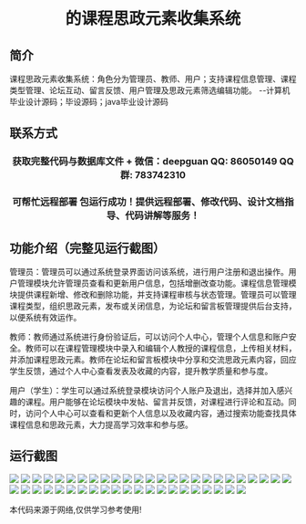 <p><h1 align="center">的课程思政元素收集系统</h1></p>

## 简介
课程思政元素收集系统：角色分为管理员、教师、用户；支持课程信息管理、课程类型管理、论坛互动、留言反馈、用户管理及思政元素筛选编辑功能。    --计算机毕业设计源码；毕设源码；java毕业设计源码


## 联系方式
<p><h3 align="center">获取完整代码与数据库文件 + 微信：deepguan QQ: 86050149 QQ群: 783742310</h3></p>
<p><h3 align="center">可帮忙远程部署 包运行成功！提供远程部署、修改代码、设计文档指导、代码讲解等服务！</h3></p>

## 功能介绍（完整见运行截图）
管理员：管理员可以通过系统登录界面访问该系统，进行用户注册和退出操作。用户管理模块允许管理员查看和更新用户信息，包括增删改查功能。课程信息管理模块提供课程新增、修改和删除功能，并支持课程审核与状态管理。管理员可以管理课程类型，组织思政元素，发布或关闭信息，为论坛和留言板管理提供后台支持，以便系统有效运作。

教师：教师通过系统进行身份验证后，可以访问个人中心，管理个人信息和账户安全。教师可以在课程管理模块中录入和编辑个人教授的课程信息，上传相关材料，并添加课程思政元素。教师在论坛和留言板模块中分享和交流思政元素内容，回应学生反馈，通过个人中心查看发表及收藏的内容，提升教学质量和参与度。

用户（学生）：学生可以通过系统登录模块访问个人账户及退出，选择并加入感兴趣的课程。用户能够在论坛模块中发帖、留言并反馈，对课程进行评论和互动。同时，访问个人中心可以查看和更新个人信息以及收藏内容，通过搜索功能查找具体课程信息和思政元素，大力提高学习效率和参与感。


## 运行截图
![](https://bs-1329754181.cos.ap-shanghai.myqcloud.com/ssm/CourseIdeologicalElementCollectionSystem/img/001.jpg)
![](https://bs-1329754181.cos.ap-shanghai.myqcloud.com/ssm/CourseIdeologicalElementCollectionSystem/img/002.jpg)
![](https://bs-1329754181.cos.ap-shanghai.myqcloud.com/ssm/CourseIdeologicalElementCollectionSystem/img/003.jpg)
![](https://bs-1329754181.cos.ap-shanghai.myqcloud.com/ssm/CourseIdeologicalElementCollectionSystem/img/004.jpg)
![](https://bs-1329754181.cos.ap-shanghai.myqcloud.com/ssm/CourseIdeologicalElementCollectionSystem/img/005.jpg)
![](https://bs-1329754181.cos.ap-shanghai.myqcloud.com/ssm/CourseIdeologicalElementCollectionSystem/img/006.jpg)
![](https://bs-1329754181.cos.ap-shanghai.myqcloud.com/ssm/CourseIdeologicalElementCollectionSystem/img/007.jpg)
![](https://bs-1329754181.cos.ap-shanghai.myqcloud.com/ssm/CourseIdeologicalElementCollectionSystem/img/008.jpg)
![](https://bs-1329754181.cos.ap-shanghai.myqcloud.com/ssm/CourseIdeologicalElementCollectionSystem/img/009.jpg)
![](https://bs-1329754181.cos.ap-shanghai.myqcloud.com/ssm/CourseIdeologicalElementCollectionSystem/img/010.jpg)
![](https://bs-1329754181.cos.ap-shanghai.myqcloud.com/ssm/CourseIdeologicalElementCollectionSystem/img/011.jpg)
![](https://bs-1329754181.cos.ap-shanghai.myqcloud.com/ssm/CourseIdeologicalElementCollectionSystem/img/012.jpg)
![](https://bs-1329754181.cos.ap-shanghai.myqcloud.com/ssm/CourseIdeologicalElementCollectionSystem/img/013.jpg)
![](https://bs-1329754181.cos.ap-shanghai.myqcloud.com/ssm/CourseIdeologicalElementCollectionSystem/img/014.jpg)
![](https://bs-1329754181.cos.ap-shanghai.myqcloud.com/ssm/CourseIdeologicalElementCollectionSystem/img/015.jpg)
![](https://bs-1329754181.cos.ap-shanghai.myqcloud.com/ssm/CourseIdeologicalElementCollectionSystem/img/016.jpg)
![](https://bs-1329754181.cos.ap-shanghai.myqcloud.com/ssm/CourseIdeologicalElementCollectionSystem/img/017.jpg)
![](https://bs-1329754181.cos.ap-shanghai.myqcloud.com/ssm/CourseIdeologicalElementCollectionSystem/img/018.jpg)
![](https://bs-1329754181.cos.ap-shanghai.myqcloud.com/ssm/CourseIdeologicalElementCollectionSystem/img/019.jpg)
![](https://bs-1329754181.cos.ap-shanghai.myqcloud.com/ssm/CourseIdeologicalElementCollectionSystem/img/020.jpg)
![](https://bs-1329754181.cos.ap-shanghai.myqcloud.com/ssm/CourseIdeologicalElementCollectionSystem/img/021.jpg)
![](https://bs-1329754181.cos.ap-shanghai.myqcloud.com/ssm/CourseIdeologicalElementCollectionSystem/img/022.jpg)
![](https://bs-1329754181.cos.ap-shanghai.myqcloud.com/ssm/CourseIdeologicalElementCollectionSystem/img/023.jpg)
![](https://bs-1329754181.cos.ap-shanghai.myqcloud.com/ssm/CourseIdeologicalElementCollectionSystem/img/024.jpg)
![](https://bs-1329754181.cos.ap-shanghai.myqcloud.com/ssm/CourseIdeologicalElementCollectionSystem/img/025.jpg)
![](https://bs-1329754181.cos.ap-shanghai.myqcloud.com/ssm/CourseIdeologicalElementCollectionSystem/img/026.jpg)
![](https://bs-1329754181.cos.ap-shanghai.myqcloud.com/ssm/CourseIdeologicalElementCollectionSystem/img/027.jpg)
![](https://bs-1329754181.cos.ap-shanghai.myqcloud.com/ssm/CourseIdeologicalElementCollectionSystem/img/028.jpg)
![](https://bs-1329754181.cos.ap-shanghai.myqcloud.com/ssm/CourseIdeologicalElementCollectionSystem/img/029.jpg)
![](https://bs-1329754181.cos.ap-shanghai.myqcloud.com/ssm/CourseIdeologicalElementCollectionSystem/img/030.jpg)
![](https://bs-1329754181.cos.ap-shanghai.myqcloud.com/ssm/CourseIdeologicalElementCollectionSystem/img/031.jpg)
![](https://bs-1329754181.cos.ap-shanghai.myqcloud.com/ssm/CourseIdeologicalElementCollectionSystem/img/032.jpg)
![](https://bs-1329754181.cos.ap-shanghai.myqcloud.com/ssm/CourseIdeologicalElementCollectionSystem/img/033.jpg)
![](https://bs-1329754181.cos.ap-shanghai.myqcloud.com/ssm/CourseIdeologicalElementCollectionSystem/img/034.jpg)
![](https://bs-1329754181.cos.ap-shanghai.myqcloud.com/ssm/CourseIdeologicalElementCollectionSystem/img/035.jpg)
![](https://bs-1329754181.cos.ap-shanghai.myqcloud.com/ssm/CourseIdeologicalElementCollectionSystem/img/036.jpg)
![](https://bs-1329754181.cos.ap-shanghai.myqcloud.com/ssm/CourseIdeologicalElementCollectionSystem/img/037.jpg)
![](https://bs-1329754181.cos.ap-shanghai.myqcloud.com/ssm/CourseIdeologicalElementCollectionSystem/img/038.jpg)
![](https://bs-1329754181.cos.ap-shanghai.myqcloud.com/ssm/CourseIdeologicalElementCollectionSystem/img/039.jpg)
![](https://bs-1329754181.cos.ap-shanghai.myqcloud.com/ssm/CourseIdeologicalElementCollectionSystem/img/040.jpg)
![](https://bs-1329754181.cos.ap-shanghai.myqcloud.com/ssm/CourseIdeologicalElementCollectionSystem/img/041.jpg)
![](https://bs-1329754181.cos.ap-shanghai.myqcloud.com/ssm/CourseIdeologicalElementCollectionSystem/img/042.jpg)
![](https://bs-1329754181.cos.ap-shanghai.myqcloud.com/ssm/CourseIdeologicalElementCollectionSystem/img/043.jpg)
![](https://bs-1329754181.cos.ap-shanghai.myqcloud.com/ssm/CourseIdeologicalElementCollectionSystem/img/044.jpg)
![](https://bs-1329754181.cos.ap-shanghai.myqcloud.com/ssm/CourseIdeologicalElementCollectionSystem/img/045.jpg)
![](https://bs-1329754181.cos.ap-shanghai.myqcloud.com/ssm/CourseIdeologicalElementCollectionSystem/img/046.jpg)

<p>本代码来源于网络,仅供学习参考使用!</p>

